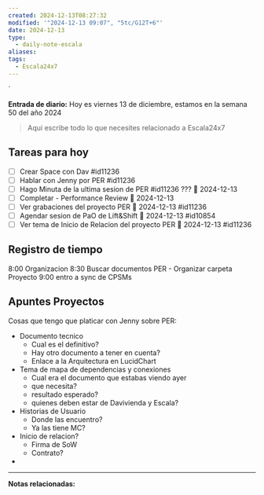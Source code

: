 ```yaml
---
created: 2024-12-13T08:27:32
modified: '"2024-12-13 09:07", "5tc/G12T+6"'
date: 2024-12-13
type:
  - daily-note-escala
aliases: 
tags:
  - Escala24x7
---
```

`


**Entrada de diario:** 
Hoy es viernes 13 de diciembre, estamos en la semana 50 del año 2024

> Aquí escribe todo lo que necesites relacionado a Escala24x7


## Tareas para hoy
- [ ] Crear Space con Dav #id11236 
- [ ] Hablar con Jenny por PER #id11236 
- [ ] Hago Minuta de la ultima sesion de PER #id11236 ??? 📅 2024-12-13 
- [ ] Completar - Performance Review  📅 2024-12-13 
- [ ] Ver grabaciones del proyecto PER 📅 2024-12-13 #id11236
- [ ] Agendar sesion de PaO de Lift&Shift 📅 2024-12-13 #id10854 
- [ ] Ver tema de Inicio de Relacion del proyecto PER 📅 2024-12-13  #id11236

## Registro de tiempo
8:00 Organizacion
8:30 Buscar documentos PER - Organizar carpeta Proyecto
9:00 entro a sync de CPSMs


## Apuntes Proyectos

Cosas que tengo que platicar con Jenny sobre PER:
- Documento tecnico
	- Cual es el definitivo?
	- Hay otro documento a tener en cuenta?
	- Enlace a la Arquitectura en LucidChart
- Tema de mapa de dependencias y conexiones
	- Cual era el documento que estabas viendo ayer
	- que necesita? 
	- resultado esperado? 
	- quienes deben estar de Davivienda y Escala?
- Historias de Usuario
	- Donde las encuentro?
	- Ya las tiene MC?
- Inicio de relacion?
	- Firma de SoW
	- Contrato?
- 


----
**Notas relacionadas:**